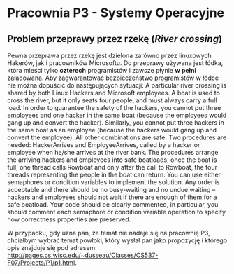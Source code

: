 # Pracownia P3 - Systemy Operacyjne

## Problem przeprawy przez rzekę (*River crossing*)
Pewna przeprawa przez rzekę jest dzielona zarówno przez linuxowych Hakerów, jak i pracowników Microsoftu. Do przeprawy używana jest łódka, która mieści tylko **czterech** programistów i zawsze płynie **w pełni** załadowana.
Aby zagwarantować bezpieczeństwo programistów w łódce nie można dopuścić do 
następujących sytuacji:
A particular river crossing is shared by both Linux Hackers and Microsoft employees.
A boat is used to cross the river, but it only seats four people, and must always carry
a full load. In order to guarantee the safety of the hackers, you cannot put three
employees and one hacker in the same boat (because the employees would gang up
and convert the hacker). Similarly, you cannot put three hackers in the same boat as
an employee (because the hackers would gang up and convert the employee). All
other combinations are safe.
Two procedures are needed: HackerArrives and EmployeeArrives, called by a hacker
or employee when he/she arrives at the river bank. The procedures arrange the
arriving hackers and employees into safe boatloads; once the boat is full, one thread
calls Rowboat and only after the call to Rowboat, the four threads representing the
people in the boat can return.
You can use either semaphores or condition variables to implement the solution. Any
order is acceptable and there should be no busy-waiting and no undue waiting –
hackers and employees should not wait if there are enough of them for a safe
boatload. Your code should be clearly commented, in particular, you should comment
each semaphore or condition variable operation to specify how correctness
properties are preserved.

W przypadku, gdy uzna pan, że temat nie nadaje się na pracownię P3, chciałbym wybrać temat powłoki, który wysłał pan jako propozycję i którego opis znajduje się pod adresem: http://pages.cs.wisc.edu/~dusseau/Classes/CS537-F07/Projects/P1/p1.html.
